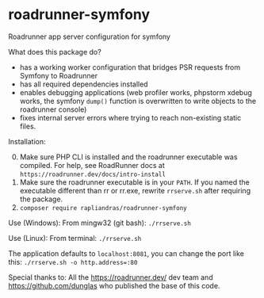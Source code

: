 # roadrunner-symfony
Roadrunner app server configuration for symfony

What does this package do?
* has a working worker configuration that bridges PSR requests from Symfony to Roadrunner
* has all required dependencies installed
* enables debugging applications (web profiler works, phpstorm xdebug works, the symfony `dump()` function is overwritten to write objects to the roadrunner console)
* fixes internal server errors where trying to reach non-existing static files.

Installation:

 0. Make sure PHP CLI is installed and the roadrunner executable was compiled. For help, see RoadRunner docs at `https://roadrunner.dev/docs/intro-install`
 1. Make sure the roadrunner executable is in your `PATH`. If you named the executable different than rr or rr.exe, rewrite `rrserve.sh` after requiring the package.
 2. `composer require rapliandras/roadrunner-symfony`

Use (Windows):
From mingw32 (git bash): `./rrserve.sh`

Use (Linux):
From terminal: `./rrserve.sh`

The application defaults to `localhost:8081`, you can change the port like this: `./rrserve.sh -o http.address=:80`

Special thanks to:
All the https://roadrunner.dev/ dev team and
https://github.com/dunglas who published the base of this code.
